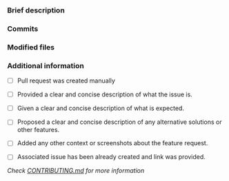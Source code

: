 ### Brief description


<!-- Write you description here -->


### Commits
<!-- Diff commits -->


### Modified files
<!-- Diff files -->


### Additional information
* [ ] Pull request was created manually
* [ ] Provided a clear and concise description of what the issue is.
* [ ] Given a clear and concise description of what is expected.
* [ ] Proposed a clear and concise description of any alternative solutions or other features.
* [ ] Added any other context or screenshots about the feature request.
* [ ] Associated issue has been already created and link was provided.


*Check [CONTRIBUTING.md](../blob/master/.github/CONTRIBUTING.md) for more information*
